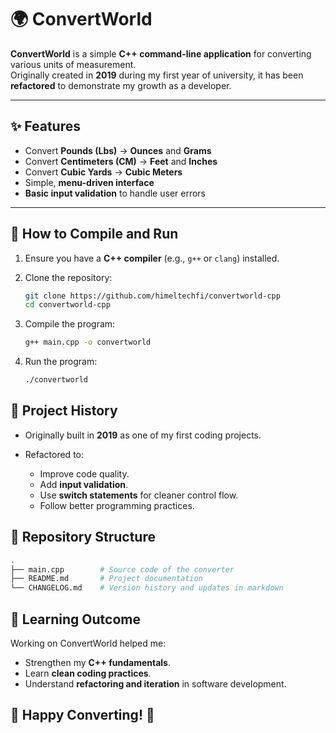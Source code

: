 # 🌍 ConvertWorld

**ConvertWorld** is a simple **C++ command-line application** for converting various units of measurement.  
Originally created in **2019** during my first year of university, it has been **refactored** to demonstrate my growth as a developer.

---

## ✨ Features
- Convert **Pounds (Lbs)** → **Ounces** and **Grams**  
- Convert **Centimeters (CM)** → **Feet** and **Inches**  
- Convert **Cubic Yards** → **Cubic Meters**  
- Simple, **menu-driven interface**  
- **Basic input validation** to handle user errors  

---

## 🚀 How to Compile and Run

1. Ensure you have a **C++ compiler** (e.g., `g++` or `clang`) installed.  
2. Clone the repository:
   ```bash
   git clone https://github.com/himeltechfi/convertworld-cpp
   cd convertworld-cpp
   ```
3. Compile the program:

   ```bash
   g++ main.cpp -o convertworld
   ```
4. Run the program:
   ```bash
   ./convertworld
   ```

## 📜 Project History

- Originally built in **2019** as one of my first coding projects.  

- Refactored to:  
  - Improve code quality.  
  - Add **input validation**.  
  - Use **switch statements** for cleaner control flow.  
  - Follow better programming practices.  


## 📂 Repository Structure

```bash
.
├── main.cpp        # Source code of the converter
├── README.md       # Project documentation
└── CHANGELOG.md    # Version history and updates in markdown
```

## 🎯 Learning Outcome

Working on ConvertWorld helped me:

- Strengthen my **C++ fundamentals**.  
- Learn **clean coding practices**.  
- Understand **refactoring and iteration** in software development.  


## 🔗 Happy Converting! 🚀
